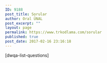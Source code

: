 ```yaml
---
ID: 9188
post_title: Sorular
author: Oral ÜNAL
post_excerpt: ""
layout: page
permalink: https://www.trkodlama.com/sorular
published: true
post_date: 2017-02-16 23:16:18
---
```

[dwqa-list-questions]